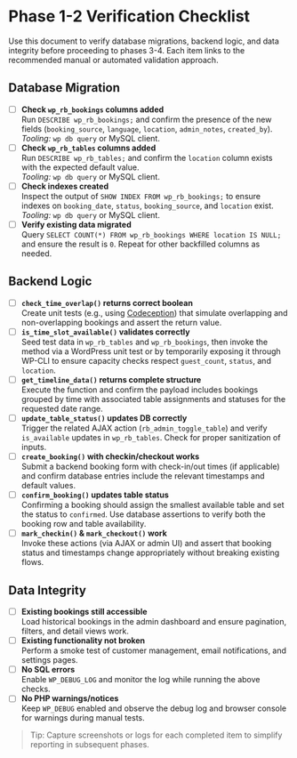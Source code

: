 # Phase 1-2 Verification Checklist

Use this document to verify database migrations, backend logic, and data integrity before proceeding to phases 3-4. Each item links to the recommended manual or automated validation approach.

## Database Migration
- [ ] **Check `wp_rb_bookings` columns added**  
  Run `DESCRIBE wp_rb_bookings;` and confirm the presence of the new fields (`booking_source`, `language`, `location`, `admin_notes`, `created_by`).  
  _Tooling:_ `wp db query` or MySQL client.
- [ ] **Check `wp_rb_tables` columns added**  
  Run `DESCRIBE wp_rb_tables;` and confirm the `location` column exists with the expected default value.  
  _Tooling:_ `wp db query` or MySQL client.
- [ ] **Check indexes created**  
  Inspect the output of `SHOW INDEX FROM wp_rb_bookings;` to ensure indexes on `booking_date`, `status`, `booking_source`, and `location` exist.  
  _Tooling:_ `wp db query` or MySQL client.
- [ ] **Verify existing data migrated**  
  Query `SELECT COUNT(*) FROM wp_rb_bookings WHERE location IS NULL;` and ensure the result is `0`. Repeat for other backfilled columns as needed.

## Backend Logic
- [ ] **`check_time_overlap()` returns correct boolean**  
  Create unit tests (e.g., using [Codeception](https://codeception.com/for/wordpress)) that simulate overlapping and non-overlapping bookings and assert the return value.
- [ ] **`is_time_slot_available()` validates correctly**  
  Seed test data in `wp_rb_tables` and `wp_rb_bookings`, then invoke the method via a WordPress unit test or by temporarily exposing it through WP-CLI to ensure capacity checks respect `guest_count`, `status`, and `location`.
- [ ] **`get_timeline_data()` returns complete structure**  
  Execute the function and confirm the payload includes bookings grouped by time with associated table assignments and statuses for the requested date range.
- [ ] **`update_table_status()` updates DB correctly**  
  Trigger the related AJAX action (`rb_admin_toggle_table`) and verify `is_available` updates in `wp_rb_tables`. Check for proper sanitization of inputs.
- [ ] **`create_booking()` with checkin/checkout works**  
  Submit a backend booking form with check-in/out times (if applicable) and confirm database entries include the relevant timestamps and default values.
- [ ] **`confirm_booking()` updates table status**  
  Confirming a booking should assign the smallest available table and set the status to `confirmed`. Use database assertions to verify both the booking row and table availability.
- [ ] **`mark_checkin()` & `mark_checkout()` work**  
  Invoke these actions (via AJAX or admin UI) and assert that booking status and timestamps change appropriately without breaking existing flows.

## Data Integrity
- [ ] **Existing bookings still accessible**  
  Load historical bookings in the admin dashboard and ensure pagination, filters, and detail views work.
- [ ] **Existing functionality not broken**  
  Perform a smoke test of customer management, email notifications, and settings pages.
- [ ] **No SQL errors**  
  Enable `WP_DEBUG_LOG` and monitor the log while running the above checks.
- [ ] **No PHP warnings/notices**  
  Keep `WP_DEBUG` enabled and observe the debug log and browser console for warnings during manual tests.

> Tip: Capture screenshots or logs for each completed item to simplify reporting in subsequent phases.
